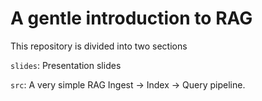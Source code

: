 # A gentle introduction to RAG

This repository is divided into two sections

`slides`: Presentation slides

`src`: A very simple RAG Ingest -> Index -> Query pipeline.

